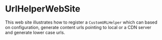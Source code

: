 UrlHelperWebSite
===

This web site illustrates how to register a `CustomURLHelper` which can based on configuration, generate content
 urls pointing to local or a CDN server and generate lower case urls.
